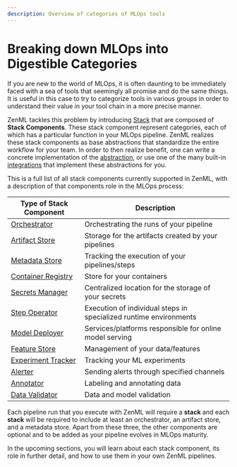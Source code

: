 ```yaml
---
description: Overview of categories of MLOps tools
---
```


# Breaking down MLOps into Digestible Categories

If you are new to the world of MLOps, it is often daunting to be immediately faced 
with a sea of tools that seemingly all promise and do the same things. It is useful 
in this case to try to categorize tools in various groups in order to understand 
their value in your tool chain in a more precise manner.

ZenML tackles this problem by introducing [Stack](../developer-guide/stacks-profiles-repositories/stack.md) 
that are composed of **Stack Components**. These stack component represent categories, each of which 
has a particular function in your MLOps pipeline. ZenML realizes these stack components as base abstractions 
that standardize the entire workflow for your team. In order to then realize benefit, one can write a 
concrete implementation of the [abstraction](../developer-guide/advanced-usage/custom-flavors.md), or 
use one of the many built-in [integrations](./integrations.md) that implement these abstractions for you.

This is a full list of all stack components currently supported in ZenML, with a description 
of that components role in the MLOps process:

| **Type of Stack Component**                 | **Description**                                                   |
|---------------------------------------------|-------------------------------------------------------------------|
| [Orchestrator](./orchestrators/orchestrators.md)             | Orchestrating the runs of your pipeline                           |
| [Artifact Store](./artifact-stores/artifact-stores.md)         | Storage for the artifacts created by your pipelines               |
| [Metadata Store](./metadata-stores/metadata-stores.md)         | Tracking the execution of your pipelines/steps                    |
| [Container Registry](./container-registries/container-registries.md) | Store for your containers                                         |
| [Secrets Manager](./secrets-managers/secrets-managers.md)       | Centralized location for the storage of your secrets              |
| [Step Operator](./step-operators/step-operators.md)           | Execution of individual steps in specialized runtime environments |
| [Model Deployer](./model-deployers/model-deployers.md)         | Services/platforms responsible for online model serving           |
| [Feature Store](./feature-stores/feature-stores.md)           | Management of your data/features                                  |
| [Experiment Tracker](./experiment-trackers/experiment-trackers.md) | Tracking your ML experiments                                      |
| [Alerter](./alerters/alerters.md)                       | Sending alerts through specified channels                         |
| [Annotator](./annotators/annotators.md)                       | Labeling and annotating data                         |
| [Data Validator](./data-validators/data-validators.md)        | Data and model validation                         |

Each pipeline run that you execute with ZenML will require a **stack** and each **stack** will be required to include at least an orchestrator, an artifact store, and a metadata store. Apart from these three, the other components are optional and to be added as your pipeline evolves in 
MLOps maturity.

In the upcoming sections, you will learn about each stack component, its role in further detail, and how to use them in 
your own ZenML pipelines.
